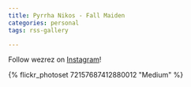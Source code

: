 ```yaml
---
title: Pyrrha Nikos - Fall Maiden
categories: personal
tags: rss-gallery

---
```


Follow wezrez on [Instagram](https://www.instagram.com/wezrez)! 

{% flickr_photoset 72157687412880012 "Medium" %}